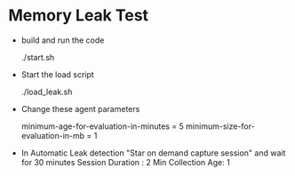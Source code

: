 # Memory Leak Test

* build and run the code

	./start.sh

* Start the load script
	
	./load_leak.sh

* Change these agent parameters

	minimum-age-for-evaluation-in-minutes = 5
	minimum-size-for-evaluation-in-mb = 1

* In Automatic Leak detection "Star on demand capture session" and wait for 30 minutes
	Session Duration : 2
	Min Collection Age: 1


